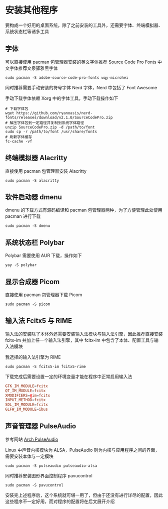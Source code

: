 # 安装其他程序

要构成一个好用的桌面系统，除了之前安装的工具外，还需要字体、终端模拟器、系统状态栏等诸多工具

## 字体

可以直接使用 pacman 包管理器安装的英文字体推荐 Source Code Pro Fonts 中文字体推荐文泉驿雅黑字体

```shell
sudo pacman -S adobe-source-code-pro-fonts wqy-microhei
```

同时推荐需要手动安装的符号字体 Nerd 字体，Nerd 中包括了 Font Awesome

手动下载字体依赖 Xorg 中的字体工具，手动下载操作如下

```shell
# 下载字体包
wget https://github.com/ryanoasis/nerd-fonts/releases/download/v2.1.0/SourceCodePro.zip
# 解压字体包到一定路径并复制到系统字体路径
unzip SourceCodePro.zip -d /path/to/font
sudo cp -r /path/to/font /usr/share/fonts
# 刷新字体缓存
fc-cache -vf
```

## 终端模拟器 Alacritty

直接使用 pacman 包管理器安装 Alacritty

```shell
sudo pacman -S alacritty
```

## 软件启动器 dmenu

dmenu 的下载方式有源码编译和 pacman 包管理器两种，为了方便管理此处使用 pacman 进行下载

```shell
sudo pacman -S dmenu
```


## 系统状态栏 Polybar

Polybar 需要使用 AUR 下载，操作如下

```shell
yay -S polybar
```

## 显示合成器 Picom

直接使用 pacman 包管理器下载 Picom

```shell
sudo pacman -S picom
```

## 输入法 Fcitx5 与 RIME

输入法的安装除了本体外还需要安装输入法模块与输入法引擎，因此推荐直接安装 fcitx-im 并加上任一个输入法引擎，其中 fcitx-im 中包含了本体、配置工具与输入法模块

我选择的输入法引擎为 RIME

```shell
sudo pacman -S fcitx5-im fcitx5-rime
```

下载完成后需要设置一定的环境变量才能在程序中正常启用输入法

```conf title="/etc/environment" linenums="1"
GTK_IM_MODULE=fcitx
QT_IM_MODULE=fcitx
XMODIFIERS=@im=fcitx
INPUT_METHOD=fcitx
SDL_IM_MODULE=fcitx
GLFW_IM_MODULE=ibus
```

## 声音管理器 PulseAudio

参考网站 [Arch PulseAudio](https://wiki.archlinux.org/title/PulseAudio_(%E7%AE%80%E4%BD%93%E4%B8%AD%E6%96%87))

Linux 中声音内核模块为 ALSA，PulseAudio 则为内核与应用程序之间的界面，需要安装本体与一定模块

```shell
sudo pacman -S pulseaudio pulseaudio-alsa
```

同时推荐安装图形界面控制程序 pavucontrol

```shell
sudo pacman -S pavucontrol
```

安装完上述程序后，这个系统就可堪一用了，但由于还没有进行详尽的配置，因此这些程序不一定好用，而对程序的配置将在后文展开介绍

